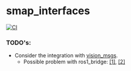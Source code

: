 # smap_interfaces

[![CI](https://github.com/lucyannofrota/smap_interfaces/actions/workflows/CI.yml/badge.svg)](https://github.com/lucyannofrota/smap_interfaces/actions/workflows/CI.yml)
### TODO's:
- Consider the integration with [vision_msgs](https://github.com/ros-perception/vision_msgs/tree/ros2).
    - Possible problem with ros1_bridge: [[1]](https://github.com/ros-perception/vision_msgs/issues/89), [[2]](https://github.com/ros-perception/vision_msgs/issues/39)